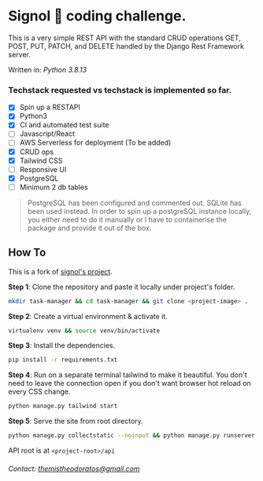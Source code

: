 # Signol 🍃 coding challenge. 

This is a very simple REST API with the standard CRUD operations GET, POST, PUT, PATCH, and DELETE handled by the Django Rest Framework server.

Written in: _Python 3.8.13_

### Techstack requested vs techstack is implemented so far.
- [x] Spin up a RESTAPI
- [x] Python3
- [x] CI and automated test suite
- [ ] Javascript/React
- [ ] AWS Serverless for deployment (To be added)
- [x] CRUD ops
- [x] Tailwind CSS
- [ ] Responsive UI
- [x] PostgreSQL
- [ ] Minimum 2 db tables

> PostgreSQL has been configured and commented out. SQLite has been used instead. In order to spin up a postgreSQL instance locally, you either need to do it manually or I have to containerise the package and provide it out of the box. 

## How To

This is a fork of [signol's project](https://github.com/Signolteam/coding-challenges).

**Step 1**: Clone the repository and paste it locally under project's folder.

```bash
mkdir task-manager && cd task-manager && git clone <project-image> .
```

**Step 2**: Create a virtual environment & activate it.

```bash
virtualenv venv && source venv/bin/activate
```

**Step 3**: Install the dependencies.
```bash
pip install -r requirements.txt
```

**Step 4**: Run on a separate terminal tailwind to make it beautiful. You don't need to leave the connection open if you don't want browser hot reload on every CSS change.
```bash
python manage.py tailwind start
```

**Step 5**: Serve the site from root directory.
```bash
python manage.py collectstatic --noinput && python manage.py runserver
```

API root is at `<project-root>/api`

###### Contact: themistheodoratos@gmail.com
